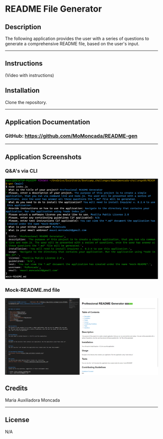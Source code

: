# README File Generator

## Description
The following application provides the user with a series of questions to generate a comprehensive README file, based on the user's input.

-------------------

## Instructions

(Video with instructions)



## Installation

Clone the repository.

--------------------

## Application Documentation

### GitHub: https://github.com/MoMoncada/README-gen



---------------------

## Application Screenshots

### Q&A's via CLI

![CLI](./assets/images/CLI-questions.png)


### Mock-README.md file

![mock-README.md](./assets/images/mock-md.png)




## Credits
Maria Auxiliadora Moncada 


------------

## License
N/A
